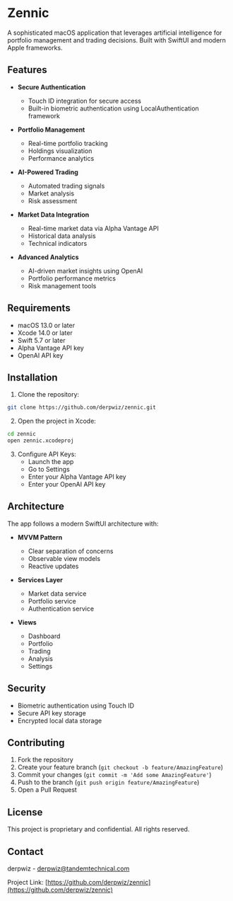 # Zennic

A sophisticated macOS application that leverages artificial intelligence for portfolio management and trading decisions. Built with SwiftUI and modern Apple frameworks.

## Features

- **Secure Authentication**
  - Touch ID integration for secure access
  - Built-in biometric authentication using LocalAuthentication framework

- **Portfolio Management**
  - Real-time portfolio tracking
  - Holdings visualization
  - Performance analytics

- **AI-Powered Trading**
  - Automated trading signals
  - Market analysis
  - Risk assessment

- **Market Data Integration**
  - Real-time market data via Alpha Vantage API
  - Historical data analysis
  - Technical indicators

- **Advanced Analytics**
  - AI-driven market insights using OpenAI
  - Portfolio performance metrics
  - Risk management tools

## Requirements

- macOS 13.0 or later
- Xcode 14.0 or later
- Swift 5.7 or later
- Alpha Vantage API key
- OpenAI API key

## Installation

1. Clone the repository:
```bash
git clone https://github.com/derpwiz/zennic.git
```

2. Open the project in Xcode:
```bash
cd zennic
open zennic.xcodeproj
```

3. Configure API Keys:
   - Launch the app
   - Go to Settings
   - Enter your Alpha Vantage API key
   - Enter your OpenAI API key

## Architecture

The app follows a modern SwiftUI architecture with:

- **MVVM Pattern**
  - Clear separation of concerns
  - Observable view models
  - Reactive updates

- **Services Layer**
  - Market data service
  - Portfolio service
  - Authentication service

- **Views**
  - Dashboard
  - Portfolio
  - Trading
  - Analysis
  - Settings

## Security

- Biometric authentication using Touch ID
- Secure API key storage
- Encrypted local data storage

## Contributing

1. Fork the repository
2. Create your feature branch (`git checkout -b feature/AmazingFeature`)
3. Commit your changes (`git commit -m 'Add some AmazingFeature'`)
4. Push to the branch (`git push origin feature/AmazingFeature`)
5. Open a Pull Request

## License

This project is proprietary and confidential. All rights reserved.

## Contact

derpwiz - derpwiz@tandemtechnical.com

Project Link: [https://github.com/derpwiz/zennic](https://github.com/derpwiz/zennic)
